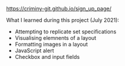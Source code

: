
https://criminy-git.github.io/sign_up_page/

What I learned during this project (July 2021):
- Attempting to replicate set specifications
- Visualising elemnents of a layout
- Formatting images in a layout
- JavaScript alert
- Checkbox and input fields
